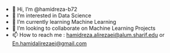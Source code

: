 - 👋 Hi, I’m @hamidreza-b72
- 👀 I’m interested in Data Science
- 🌱 I’m currently learning Machine Learning
- 💞️ I’m looking to collaborate on Machine Learning Projects
- 📫 How to reach me : hamidreza.alirezaei@alum.sharif.edu or En.hamidalirezaei@gmail.com

<!---
hamidreza-b72/hamidreza-b72 is a ✨ special ✨ repository because its `README.md` (this file) appears on your GitHub profile.
You can click the Preview link to take a look at your changes.
--->
